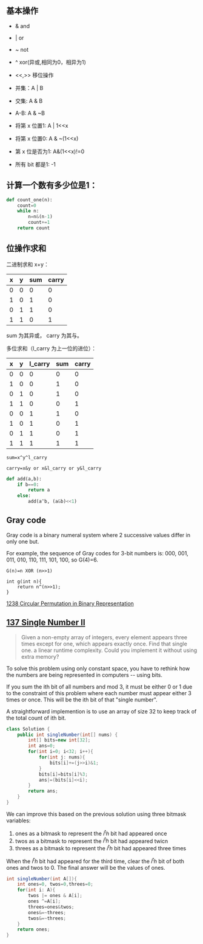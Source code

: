 ## 基本操作
- & and
- | or
- ~ not
- ^ xor(异或,相同为0，相异为1)
- <<,>> 移位操作
  
- 并集：A | B
- 交集: A & B
- A-B: A & ~B
- 将第 x 位置1: A | 1<<x
- 将第 x 位置0: A & ~(1<<x)
- 第 x 位是否为1: A&(1<<x)!=0
- 所有 bit 都是1: -1

## 计算一个数有多少位是1：
```py
def count_one(n):
    count=0
    while n:
        n=n&(n-1)
        count+=1
    return count
```


## 位操作求和
二进制求和 x+y：

| x | y | sum | carry |
|-----|-----|-----|-----|
| 0 | 0 | 0 | 0 |
| 1 | 0 | 1 | 0 |
| 0 | 1 | 1 | 0 |
| 1 | 1 | 0 | 1 |

sum 为其异或， carry 为其与。

多位求和（l_carry 为上一位的进位）：

| x | y | l_carry | sum | carry |
|-----|-----|-----|-----|-----|
| 0 | 0 | 0 | 0 | 0 |
| 1 | 0 | 0 | 1 | 0 |
| 0 | 1 | 0 | 1 | 0 |
| 1 | 1 | 0 | 0 | 1 |
| 0 | 0 | 1 | 1 | 0 |
| 1 | 0 | 1 | 0 | 1 |
| 0 | 1 | 1 | 0 | 1 |
| 1 | 1 | 1 | 1 | 1 |

`sum=x^y^l_carry`

`carry=x&y or x&l_carry or y&l_carry`

```py
def add(a,b):
    if b==0:
        return a
    else:
        add(a^b, (a&b)<<1)

```

## Gray code

Gray code is a binary numeral system where 2 successive values differ in only one but.

For example, the sequence of Gray codes for 3-bit numbers is: 000, 001, 011, 010, 110, 111, 101, 100, so G(4)=6.

`G(n)=n XOR (n>>1)`

```
int g(int n){
    return n^(n>>1);
}
```

[1238 Circular Permutation in Binary Representation](https://leetcode.com/problems/circular-permutation-in-binary-representation/)


## [137 Single Number II](https://leetcode.com/problems/single-number-ii/)

> Given a non-empty array of integers, every element appears three times except for one, which appears exactly once. Find that single one. a linear runtime complexity. Could you implement it without using extra memory?

To solve this problem using only constant space, you have to rethink how the numbers are being represented in computers -- using bits.

If you sum the ith bit of all numbers and mod 3, it must be either 0 or 1 due to the constraint of this problem where each number must appear either 3 times or once. This will be the ith bit of that "single number".

A straightforward implemention is to use an array of size 32 to keep track of the total count of ith bit.

```Java 
class Solution {
    public int singleNumber(int[] nums) {
        int[] bits=new int[32];
        int ans=0;
        for(int i=0; i<32; i++){
            for(int j: nums){
                bits[i]+=(j>>i)&1;
            }
            bits[i]=bits[i]%3;
            ans|=(bits[i]<<i);
        }
        return ans;
    }
}
```

We can improve this based on the previous solution using three bitmask variables:
1. ones as a bitmask to represent the $i^th$ bit had appeared once
2. twos as a bitmask to represent the $i^th$ bit had appeared twicn
3. threes as a bitmask to represent the $i^th$ bit had appeared three times

When the $i^th$ bit had appeared for the third time, clear the $i^th$ bit of both ones and twos to 0. The final answer will be the values of ones.

```Java
int singleNumber(int A[]){
    int ones=0, twos=0,threes=0;
    for(int i: A){
        twos |= ones & A[i];
        ones ^=A[i];
        threes=ones&twos;
        ones&=~threes;
        twos&=~threes;
    }
    return ones;
}
```